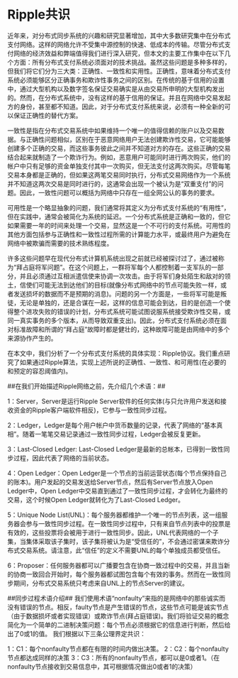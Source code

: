 # Ripple共识

近年来，对分布式同步系统的兴趣和研究显著增加，其中大多数研究集中在分布式支付网络。这样的网络允许不受集中源控制的快速、低成本的传输。尽管分布式支付网络的经济效益和弊端值得我们进行深入研究，但本文的主要工作集中在以下几个方面：所有分布式支付系统必须面对的技术挑战。虽然这些问题是多种多样的，但我们将它们分为三大类：正确性、一致性和实用性。正确性，意味着分布式支付系统必须能够区分正确事务和欺诈性事务之间的区别。在传统的基于信用的设置中，通过大型机构以及数字签名保证交易确实是从由交易所申明的大型机构发出的。然而，在分布式系统中，没有这样的基于信用的保证。并且在网络中交易发起方的身份，甚至都不知道。因此，对于分布式支付系统来说，必须有一种全新的可以保证正确性的替代方案。

一致性是指在分布式交易系统中如果维持一个唯一的值得信赖的账户以及交易数据。与正确性问题相似，区别在于恶意网络用户无法创建欺诈性交易，它可能能够创建多个正确的交易，而这些事务彼此之间并不知道对方的存在。这些正确的交易结合起来就制造了一个欺诈行为。例如，恶意用户可能同时进行两次购买，他们的帐户中只有足够的资金单独支付其中一次购买，但无法支付这两次购买。尽管每笔交易本身都是正确的，但如果这两笔交易同时执行，分布式交易网络作为一个系统并不知道这两次交易是同时进行的，这通常会出现一个被认为是“双重支付”的问题。因此，一致性问题可以概括为网络中只存在一组全网公认的事务的要求。

可用性是一个略显抽象的问题，我们通常将其定义为分布式支付系统的“有用性”，但在实践中，通常会被简化为系统的延迟。一个分布式系统是正确和一致的，但它如果需要一年的时间来处理一个交易，显然这是一个不可行的支付系统。可用性的其他方面包括参与正确性和一致性过程所需的计算能力水平，或最终用户为避免在网络中被欺骗而需要的技术熟练程度。

许多这些问题早在现代分布式计算机系统出现之前就已经被探讨过了，通过被称为“拜占庭将军问题”。在这个问题上，一群将军每个人都控制着一支军队的一部分，并且必须通过互相派遣信使来协调一次攻击。由于将军们身处陌生和敌对的领土，信使们可能无法到达他们的目标(就像分布式网络中的节点可能失败一样，或者发送损坏的数据而不是预期的消息)。问题的另一个方面是，一些将军可能是叛徒，无论是单独的，还是合谋在一起，这样的信息可能会到达，目的是创造一个使得整个进攻失败的错误的计划，分布式系统可能试图说服系统接受欺诈性交易，或同一真实事务的多个版本，从而导致双重支出)。因此，分布式支付系统必须在面对标准故障和所谓的“拜占庭”故障时都是健壮的，这种故障可能是由网络中的多个来源协作产生的。

在本文中，我们分析了一个分布式支付系统的具体实现：Ripple协议。我们重点研究了如果通过Ripple算法，实现上述所说的正确性、一致性、和可用性(在必要的和预定的容忍阈值内)。

##在我们开始描述Ripple网络之前，先介绍几个术语：##

1：Server，Server是运行Ripple Server软件的任何实体(与只允许用户发送和接收资金的Ripple客户端软件相反)，它参与一致性同步过程。

2：Ledger，Ledger是每个用户帐户中货币数量的记录，代表了网络的“基本真相”。随着一笔笔交易记录通过一致性同步过程，Ledger会被反复更新。

3：Last-Closed Ledger: Last-Closed Ledger是最新的总帐本，已得到一致性同步过程，因此代表了网络的当前状态。

4：Open Ledger：Open Ledger是一个节点的当前运营状态(每个节点保持自己的账本)。用户发起的交易发送给Server节点，然后有Server节点放入Open Ledger中，Open Ledger中交易直到通过了一致性同步过程，才会转化为最终的交易，这个时候Open Ledger就转化为了Last-Closed Ledger。

5：Unique Node List(UNL)：每个服务器都维护一个唯一的节点列表，这一组服务器会参与一致性同步过程。在一致性同步过程中，只有来自节点列表中的投票是有效的，这些投票将会被用于进行一致性同步。因此，UNL代表网络的一个子集，当集体采取该子集时，该子集将被认为是“受信任的”，不会通过密谋来欺诈分布式交易系统。请注意，此“信任”的定义不需要UNL的每个单独成员都受信任。

6：Proposer：任何服务器都可以广播要包含在协商一致过程中的交易，并且当新的协商一致回合开始时，每个服务器都试图包含每个有效的事务。然而在一致性同步期间，分布式交易系统只考虑来自UNL上的节点Server的建议。

##同步过程术语介绍##
我们使用术语“nonfaulty”来指的是网络中的那些诚实而没有错误的节点。相反，faulty节点是产生错误的节点，这些节点可能是诚实节点（由于数据损坏或者实现错误）或欺诈节点(拜占庭错误)。我们将验证交易的概念简化为一个简单的二进制决策问题：每个节点必须根据它的信息进行判断，然后给出了0或1的值。
我们根据以下三条公理界定共识：

1：C1：每个nonfaulty节点都在有限的时间内做出决策。
2：C2：每个nonfaulty节点都达成同样的决策
3：C3：所有的nonfaulty节点，都可以是0或者1。（在nonfaulty节点接收到交易信息中，其可根据情况做出0或者1的决策）
